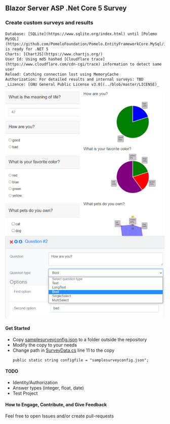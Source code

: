 ## Blazor Server ASP .Net Core 5 Survey

### Create custom surveys and results

    Database: [SQLite](https://www.sqlite.org/index.html) until [Polemo MySQL](https://github.com/PomeloFoundation/Pomelo.EntityFrameworkCore.MySql/issues/1088) is ready for .NET 5
    Charts: [ChartJS](https://www.chartjs.org/)
    User Id: Using md5 hashed [Cloudflare trace](https://www.cloudflare.com/cdn-cgi/trace) information to detect same user
    Reload: Catching connection lost using MemoryCache
    Authorization: For detailed results and internal surveys: TBD
    _Lizence: [GNU General Public License v3.0](../blob/master/LICENSE)_

![Survey](/images/survey_github.png "Survey/Result/Create")

#### Get Started

- Copy [samplesurveyconfig.json](../master/pax.blazor.survey/samplesurveyconfig.json) to a folder outside the repository
- Modify the copy to your needs
- Change path in [SurveyData.cs](../master/pax.blazor.survey/Data/SurveyData.cs) line 11 to the copy
    ```
    public static string configfile = "samplesurveyconfig.json";
    ```
#### TODO
- Identity/Authorization
- Answer types (integer, float, date)
- Test Project

#### How to Engage, Contribute, and Give Feedback

Feel free to open Issues and/or create pull-requests
